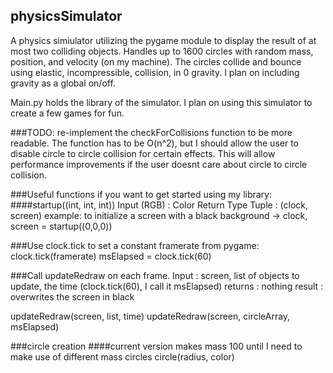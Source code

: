 ## physicsSimulator
A physics simiulator utilizing the pygame module to display the result of at most two colliding objects.
Handles up to 1600 circles with random mass, position, and velocity (on my machine).
The circles collide and bounce using elastic, incompressible, collision, in 0 gravity. I plan on including gravity as a global on/off. 

Main.py holds the library of the simulator. 
I plan on using this simulator to create a few games for fun.

###TODO:
re-implement the checkForCollisions function to be more readable. The function has to be O(n^2), but I should allow the user
to disable circle to circle collision for certain effects. This will allow performance improvements if the user doesnt care about circle 
to circle collision.



###Useful functions if you want to get started using my library:
####startup((int, int, int))
Input  (RGB)      : Color
Return Type Tuple : (clock, screen)
example: to initialize a screen with a black background -> clock, screen = startup((0,0,0))

###Use clock.tick to set a constant framerate 
from pygame: 
clock.tick(framerate)
msElapsed = clock.tick(60)

###Call updateRedraw on each frame. 
Input       : screen, list of objects to update, the time (clock.tick(60), I call it msElapsed)
returns     : nothing
result      : overwrites the screen in black



updateRedraw(screen, list, time)
updateRedraw(screen, circleArray, msElapsed)

###circle creation
####current version makes mass 100 until I need to make use of different mass circles
circle(radius, color)
